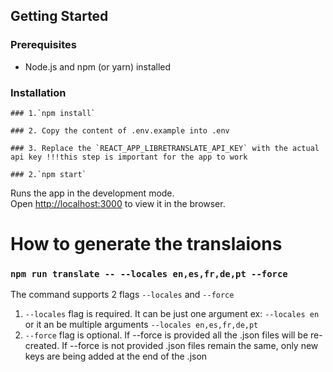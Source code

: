 ## Getting Started

### Prerequisites
* Node.js and npm (or yarn) installed

### Installation
```
### 1.`npm install`

### 2. Copy the content of .env.example into .env

### 3. Replace the `REACT_APP_LIBRETRANSLATE_API_KEY` with the actual api key !!!this step is important for the app to work

### 2.`npm start`
```

Runs the app in the development mode.\
Open [http://localhost:3000](http://localhost:3000) to view it in the browser.

<h1>How to generate the translaions</h1>

### `npm run translate -- --locales en,es,fr,de,pt --force`

The command supports 2 flags `--locales` and `--force`

1. `--locales` flag is required. It can be just one argument ex: `--locales en` or it an be multiple arguments `--locales en,es,fr,de,pt`
2. `--force` flag is optional. If --force is provided all the .json files will be re-created. If --force is not provided .json files remain the same, only new keys are being added at the end of the .json
